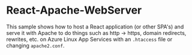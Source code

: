 # React-Apache-WebServer

This sample shows how to host a React application (or other SPA's) and serve it with Apache to do things such as http -> https, domain redirects, rewrites, etc. on Azure Linux App Services with an `.htaccess` file or changing `apache2.conf`.



